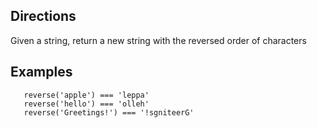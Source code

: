 ## Directions
 Given a string, 
 return a new string with the reversed order of characters
 
## Examples
```
   reverse('apple') === 'leppa'
   reverse('hello') === 'olleh'
   reverse('Greetings!') === '!sgniteerG'
```